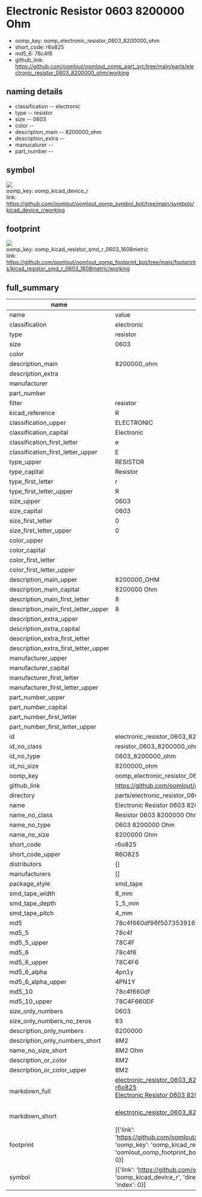 # Electronic Resistor 0603 8200000 Ohm

  
* oomp_key: oomp_electronic_resistor_0603_8200000_ohm 
* short_code: r6o825
* md5_6: 78c4f6  
* github_link: https://github.com/oomlout/oomlout_oomp_part_src/tree/main/parts/electronic_resistor_0603_8200000_ohm/working  
## naming details
* classification -- electronic
* type -- resistor
* size -- 0603
* color -- 
* description_main -- 8200000_ohm
* description_extra -- 
* manucaturer -- 
* part_number -- 



## symbol

![](symbol/{index}/working/working_600.png)  
oomp_key: oomp_kicad_device_r  
link: https://github.com/oomlout/oomlout_oomp_symbol_bot/tree/main/symbols/kicad_device_r/working  

## footprint

![](footprint/{index}/working/working_600.png)  
oomp_key: oomp_kicad_resistor_smd_r_0603_1608metric  
link: https://github.com/oomlout/oomlout_oomp_footprint_bot/tree/main/footprints/kicad_resistor_smd_r_0603_1608metric/working  

## full_summary
| name | value | 
| --- | --- | 
| name | value | 
| classification | electronic | 
| type | resistor | 
| size | 0603 | 
| color |  | 
| description_main | 8200000_ohm | 
| description_extra |  | 
| manufacturer |  | 
| part_number |  | 
| filter | resistor | 
| kicad_reference | R | 
| classification_upper | ELECTRONIC | 
| classification_capital | Electronic | 
| classification_first_letter | e | 
| classification_first_letter_upper | E | 
| type_upper | RESISTOR | 
| type_capital | Resistor | 
| type_first_letter | r | 
| type_first_letter_upper | R | 
| size_upper | 0603 | 
| size_capital | 0603 | 
| size_first_letter | 0 | 
| size_first_letter_upper | 0 | 
| color_upper |  | 
| color_capital |  | 
| color_first_letter |  | 
| color_first_letter_upper |  | 
| description_main_upper | 8200000_OHM | 
| description_main_capital | 8200000 Ohm | 
| description_main_first_letter | 8 | 
| description_main_first_letter_upper | 8 | 
| description_extra_upper |  | 
| description_extra_capital |  | 
| description_extra_first_letter |  | 
| description_extra_first_letter_upper |  | 
| manufacturer_upper |  | 
| manufacturer_capital |  | 
| manufacturer_first_letter |  | 
| manufacturer_first_letter_upper |  | 
| part_number_upper |  | 
| part_number_capital |  | 
| part_number_first_letter |  | 
| part_number_first_letter_upper |  | 
| id | electronic_resistor_0603_8200000_ohm | 
| id_no_class | resistor_0603_8200000_ohm | 
| id_no_type | 0603_8200000_ohm | 
| id_no_size | 8200000_ohm | 
| oomp_key | oomp_electronic_resistor_0603_8200000_ohm | 
| github_link | https://github.com/oomlout/oomlout_oomp_part_src/tree/main/parts/electronic_resistor_0603_8200000_ohm/working | 
| directory | parts/electronic_resistor_0603_8200000_ohm | 
| name | Electronic Resistor 0603 8200000 Ohm | 
| name_no_class | Resistor 0603 8200000 Ohm | 
| name_no_type | 0603 8200000 Ohm | 
| name_no_size | 8200000 Ohm | 
| short_code | r6o825 | 
| short_code_upper | R6O825 | 
| distributors | [] | 
| manufacturers | [] | 
| package_style | smd_tape | 
| smd_tape_width | 8_mm | 
| smd_tape_depth | 1_5_mm | 
| smd_tape_pitch | 4_mm | 
| md5 | 78c4f660df96f5073539162fb1c1dd10 | 
| md5_5 | 78c4f | 
| md5_5_upper | 78C4F | 
| md5_6 | 78c4f6 | 
| md5_6_upper | 78C4F6 | 
| md5_6_alpha | 4pn1y | 
| md5_6_alpha_upper | 4PN1Y | 
| md5_10 | 78c4f660df | 
| md5_10_upper | 78C4F660DF | 
| size_only_numbers | 0603 | 
| size_only_numbers_no_zeros | 63 | 
| description_only_numbers | 8200000 | 
| description_only_numbers_short | 8M2 | 
| name_no_size_short | 8M2 Ohm | 
| description_or_color | 8M2 | 
| description_or_color_upper | 8M2 | 
| markdown_full | [electronic_resistor_0603_8200000_ohm](https://github.com/oomlout/oomlout_oomp_part_src/tree/main/parts/electronic_resistor_0603_8200000_ohm/working)<br>[r6o825](https://github.com/oomlout/oomlout_oomp_part_src/tree/main/parts/electronic_resistor_0603_8200000_ohm/working)<br>[Electronic Resistor 0603 8200000 Ohm](https://github.com/oomlout/oomlout_oomp_part_src/tree/main/parts/electronic_resistor_0603_8200000_ohm/working)<br><br> | 
| markdown_short | [electronic_resistor_0603_8200000_ohm](https://github.com/oomlout/oomlout_oomp_part_src/tree/main/parts/electronic_resistor_0603_8200000_ohm/working)<br><br> | 
| footprint | [{'link': 'https://github.com/oomlout/oomlout_oomp_footprint_bot/tree/main/foootprntss/kicad_resistor_smd_r_0603_1608metric', 'oomp_key': 'oomp_kicad_resistor_smd_r_0603_1608metric', 'directory': 'oomlout_oomp_footprint_bot/footprints/kicad_resistor_smd_r_0603_1608metric//working/working.kicad_mod', 'index': 0}] | 
| symbol | [{'link': 'https://github.com/oomlout/oomlout_oomp_symbol_bot/tree/main/symbols/kicad_device_r', 'oomp_key': 'oomp_kicad_device_r', 'directory': 'oomlout_oomp_symbol_bot/symbols/kicad_device_r//working/working.kicad_sym', 'index': 0}] | 
